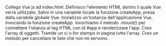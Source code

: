 Collego Vue js ad index.html.
Definisco l'elemento HTML dentro il quale Vue verrà utilizzato.
Salvo in una variabile locale la funzione createApp, presa dalla variabile globale Vue.
Inizializzo un'instanza dell'applicazione Vue, invocando la funzione createApp.
Invochiamo il metodo .mount() per connettere l'istanza al tag HTML con id #app e renderizzare l'app.
Creo l'array di oggetti.
Tramite un ci v-for stampo in pagina tutta l'array.
Creo un metodo per cancellare le liste che non mi servono.